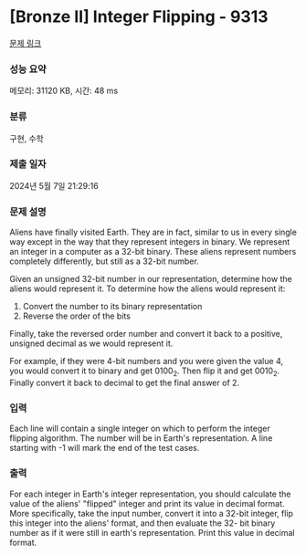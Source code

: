 # [Bronze II] Integer Flipping - 9313 

[문제 링크](https://www.acmicpc.net/problem/9313) 

### 성능 요약

메모리: 31120 KB, 시간: 48 ms

### 분류

구현, 수학

### 제출 일자

2024년 5월 7일 21:29:16

### 문제 설명

<p>Aliens have finally visited Earth. They are in fact, similar to us in every single way except in the way that they represent integers in binary. We represent an integer in a computer as a 32-bit binary. These aliens represent numbers completely differently, but still as a 32-bit number.</p>

<p>Given an unsigned 32-bit number in our representation, determine how the aliens would represent it. To determine how the aliens would represent it:</p>

<ol>
	<li>Convert the number to its binary representation</li>
	<li>Reverse the order of the bits</li>
</ol>

<p>Finally, take the reversed order number and convert it back to a positive, unsigned decimal as we would represent it.</p>

<p>For example, if they were 4-bit numbers and you were given the value 4, you would convert it to binary and get 0100<sub>2</sub>. Then flip it and get 0010<sub>2</sub>. Finally convert it back to decimal to get the final answer of 2.</p>

### 입력 

 <p>Each line will contain a single integer on which to perform the integer flipping algorithm. The number will be in Earth's representation. A line starting with -1 will mark the end of the test cases.</p>

### 출력 

 <p>For each integer in Earth's integer representation, you should calculate the value of the aliens' "flipped" integer and print its value in decimal format. More specifically, take the input number, convert it into a 32-bit integer, flip this integer into the aliens' format, and then evaluate the 32- bit binary number as if it were still in earth's representation. Print this value in decimal format.</p>

